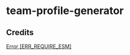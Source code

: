 # team-profile-generator

## Credits

[Error [ERR_REQUIRE_ESM]](https://gist.github.com/sindresorhus/a39789f98801d908bbc7ff3ecc99d99c)